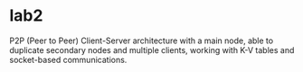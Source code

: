 # lab2

P2P (Peer to Peer) Client-Server architecture with a main node, able to duplicate secondary nodes and multiple clients, working with K-V tables and socket-based communications.
